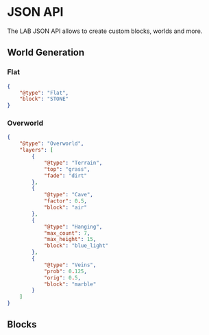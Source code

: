# JSON API
The LAB JSON API allows to create custom blocks, worlds and more.

## World Generation
### Flat

```json
{
    "@type": "Flat",
    "block": "STONE"
}
```

### Overworld

```json
{
    "@type": "Overworld",
    "layers": [
        {
            "@type": "Terrain",
            "top": "grass",
            "fade": "dirt"
        },
        {
            "@type": "Cave",
            "factor": 0.5,
            "block": "air"
        },
        {
            "@type": "Hanging",
            "max_count": 7,
            "max_height": 15,
            "block": "blue_light"
        },
        {
            "@type": "Veins",
            "prob": 0.125,
            "orig": 0.5,
            "block": "marble"
        }
    ]
}
```


## Blocks

